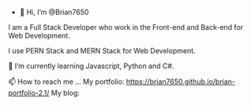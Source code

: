 - 👋 Hi, I’m @Brian7650

I am a Full Stack Developer who work in the Front-end and Back-end for Web Development.

I use PERN Stack and MERN Stack for Web Development.

🌱 I’m currently learning Javascript, Python and C#.

📫 How to reach me ...
My portfolio: https://brian7650.github.io/brian-portfolio-2.1/
My blog: 

<!---
Brian7650/Brian7650 is a ✨ special ✨ repository because its `README.md` (this file) appears on your GitHub profile.
You can click the Preview link to take a look at your changes.
--->
